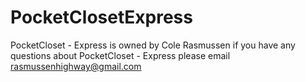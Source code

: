 # PocketClosetExpress

PocketCloset - Express is owned by Cole Rasmussen
if you have any questions about PocketCloset - Express please email rasmussenhighway@gmail.com
